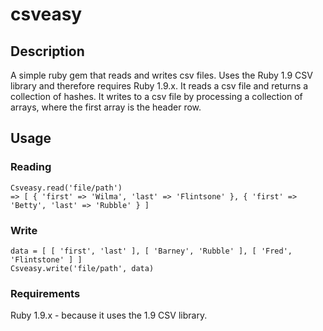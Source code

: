 # csveasy

## Description
A simple ruby gem that reads and writes csv files. Uses the Ruby 1.9 CSV library and therefore 
requires Ruby 1.9.x. It reads a csv file and returns a collection of hashes. It writes to a csv
file by processing a collection of arrays, where the first array is the header row.

## Usage

### Reading 
```require 'csveasy'
Csveasy.read('file/path')
=> [ { 'first' => 'Wilma', 'last' => 'Flintsone' }, { 'first' => 'Betty', 'last' => 'Rubble' } ]
```

### Write
```require 'csveasy'
data = [ [ 'first', 'last' ], [ 'Barney', 'Rubble' ], [ 'Fred', 'Flintstone' ] ]
Csveasy.write('file/path', data)
```

### Requirements

Ruby 1.9.x - because it uses the 1.9 CSV library.

